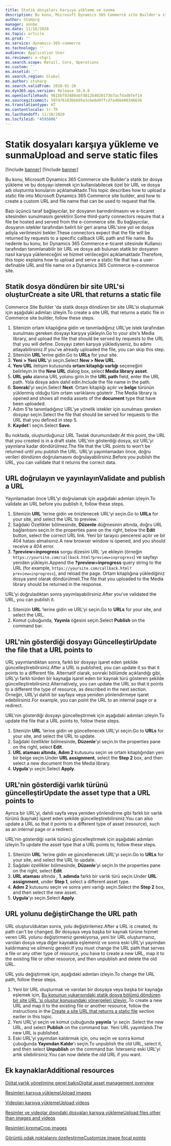 ```yaml
---
title: Statik dosyaları karşıya yükleme ve sunma
description: Bu konu, Microsoft Dynamics 365 Commerce site Builder'a statik bir dosya yükleme ve bu dosyayı istemek için kullanılabilecek özel bir URL ve dosya adı oluşturma konularını açıklamaktadır.
author: StuHarg
manager: annbe
ms.date: 11/16/2020
ms.topic: article
ms.prod: ''
ms.service: dynamics-365-commerce
ms.technology: ''
audience: Application User
ms.reviewer: v-chgri
ms.search.scope: Retail, Core, Operations
ms.custom: ''
ms.assetid: ''
ms.search.region: Global
ms.author: stuharg
ms.search.validFrom: 2020-01-20
ms.dyn365.ops.version: Release 10.0.8
ms.openlocfilehash: 981bbf03480abfd812b4020173b7acfdad0fef14
ms.sourcegitcommit: 597476103bb695e3cbe6d9ffcd7a466400346636
ms.translationtype: HT
ms.contentlocale: tr-TR
ms.lasthandoff: 11/20/2020
ms.locfileid: "4595006"
---
```

# <a name="upload-and-serve-static-files"></a><span data-ttu-id="86825-103">Statik dosyaları karşıya yükleme ve sunma</span><span class="sxs-lookup"><span data-stu-id="86825-103">Upload and serve static files</span></span>

[!include [banner](../includes/banner.md)]
[!include [banner](includes/preview-banner.md)]

<span data-ttu-id="86825-104">Bu konu, Microsoft Dynamics 365 Commerce site Builder'a statik bir dosya yükleme ve bu dosyayı istemek için kullanılabilecek özel bir URL ve dosya adı oluşturma konularını açıklamaktadır.</span><span class="sxs-lookup"><span data-stu-id="86825-104">This topic describes how to upload a static file into Microsoft Dynamics 365 Commerce site builder, and how to create a custom URL and file name that can be used to request that file.</span></span>

<span data-ttu-id="86825-105">Bazı üçüncü taraf bağlayıcılar, bir dosyanın barındırılmasını ve e-ticaret sitesinden sunulmasını gerektirir.</span><span class="sxs-lookup"><span data-stu-id="86825-105">Some third-party connectors require that a file be hosted and served from the e-commerce site.</span></span> <span data-ttu-id="86825-106">Bu bağlayıcılar, dosyanın istekler tarafından belirli bir geri arama URL'sine yol ve dosya adıyla verilmesini bekler.</span><span class="sxs-lookup"><span data-stu-id="86825-106">These connectors expect that the file will be returned by requests to a specific callback URL path and file name.</span></span> <span data-ttu-id="86825-107">Bu nedenle bu konu, bir Dynamics 365 Commerce e-ticaret sitesinde Kullanıcı tarafından tanımlanabilir bir URL ve dosya adı bulunan statik bir dosyanın nasıl karşıya yükleneceğini ve hizmet verileceğini açıklamaktadır.</span><span class="sxs-lookup"><span data-stu-id="86825-107">Therefore, this topic explains how to upload and serve a static file that has a user-definable URL and file name on a Dynamics 365 Commerce e-commerce site.</span></span>

## <a name="create-a-site-url-that-returns-a-static-file"></a><span data-ttu-id="86825-108">Statik dosya döndüren bir site URL'si oluştur</span><span class="sxs-lookup"><span data-stu-id="86825-108">Create a site URL that returns a static file</span></span>

<span data-ttu-id="86825-109">Commerce Site Builder 'da statik dosya döndüren bir site URL'si oluşturmak için aşağıdaki adımları izleyin.</span><span class="sxs-lookup"><span data-stu-id="86825-109">To create a site URL that returns a static file in Commerce site builder, follow these steps.</span></span>

1. <span data-ttu-id="86825-110">Sitenizin ortam kitaplığına gidin ve tanımladığınız URL'ye istek tarafından sunulması gereken dosyayı karşıya yükleyin.</span><span class="sxs-lookup"><span data-stu-id="86825-110">Go to your site's Media library, and upload the file that should be served by requests to the URL that you will define.</span></span> <span data-ttu-id="86825-111">Dosyayı zaten karşıya yüklediyseniz, bu adımı atlayabilirsiniz.</span><span class="sxs-lookup"><span data-stu-id="86825-111">If you've already uploaded the file, you can skip this step.</span></span>
1. <span data-ttu-id="86825-112">Sitenizin **URL**'lerine gidin.</span><span class="sxs-lookup"><span data-stu-id="86825-112">Go to **URLs** for your site.</span></span>
1. <span data-ttu-id="86825-113">**Yeni \> Yeni URL**'yi seçin.</span><span class="sxs-lookup"><span data-stu-id="86825-113">Select **New \> New URL**.</span></span>
1. <span data-ttu-id="86825-114">**Yenı URL** iletişim kutusunda **ortam kitaplığı varlığı** seçeneğini belirleyin.</span><span class="sxs-lookup"><span data-stu-id="86825-114">In the **New URL** dialog box, select **Media library asset**.</span></span>
1. <span data-ttu-id="86825-115">**URL yolu** alanına URL yolunu girin.</span><span class="sxs-lookup"><span data-stu-id="86825-115">In the **URL path** field, enter the URL path.</span></span> <span data-ttu-id="86825-116">Yola dosya adını dahil edin.</span><span class="sxs-lookup"><span data-stu-id="86825-116">Include the file name in the path.</span></span>
1. <span data-ttu-id="86825-117">**Sonraki**'yi seçin.</span><span class="sxs-lookup"><span data-stu-id="86825-117">Select **Next**.</span></span> <span data-ttu-id="86825-118">Ortam kitaplığı açılır ve **belge** türünün yüklenmiş olduğu tüm ortam varlıklarını gösterir .</span><span class="sxs-lookup"><span data-stu-id="86825-118">The Media library is opened and shows all media assets of the **document** type that have been uploaded.</span></span>
1. <span data-ttu-id="86825-119">Adım 5'te tanımladığınız URL'ye yönelik istekler için sunulması gereken dosyayı seçin.</span><span class="sxs-lookup"><span data-stu-id="86825-119">Select the file that should be served for requests to the URL that you defined in step 5.</span></span>
1. <span data-ttu-id="86825-120">**Kaydet**'i seçin.</span><span class="sxs-lookup"><span data-stu-id="86825-120">Select **Save**.</span></span>

<span data-ttu-id="86825-121">Bu noktada, oluşturduğunuz URL Taslak durumundadır.</span><span class="sxs-lookup"><span data-stu-id="86825-121">At this point, the URL that you created is in a draft state.</span></span> <span data-ttu-id="86825-122">URL'nin gösterdiği dosya, siz URL'yi yayınlana kadar döndürülmez.</span><span class="sxs-lookup"><span data-stu-id="86825-122">The file that the URL points to won't be returned until you publish the URL.</span></span> <span data-ttu-id="86825-123">URL'yi yayımlamadan önce, doğru verileri döndüren doğrulamasını doğrulayabilirsiniz.</span><span class="sxs-lookup"><span data-stu-id="86825-123">Before you publish the URL, you can validate that it returns the correct data.</span></span>

## <a name="validate-and-publish-a-url"></a><span data-ttu-id="86825-124">URL doğrulayın ve yayınlayın</span><span class="sxs-lookup"><span data-stu-id="86825-124">Validate and publish a URL</span></span>

<span data-ttu-id="86825-125">Yayınlamadan önce URL'yi doğrulamak için aşağıdaki adımları izleyin.</span><span class="sxs-lookup"><span data-stu-id="86825-125">To validate an URL before you publish it, follow these steps.</span></span>

1. <span data-ttu-id="86825-126">Sitenizin **URL** 'lerine gidin ve önizlenecek URL'yi seçin.</span><span class="sxs-lookup"><span data-stu-id="86825-126">Go to **URLs** for your site, and select the URL to preview.</span></span>
2. <span data-ttu-id="86825-127">Sağdaki Özellikler bölmesinde, **Düzenle** düğmesinin altında, doğru URL bağlantısını seçin.</span><span class="sxs-lookup"><span data-stu-id="86825-127">In the properties pane on the right, below the **Edit** button, select the correct URL link.</span></span> <span data-ttu-id="86825-128">Yeni bir tarayıcı penceresi açılır ve bir 404 hatası almalısınız.</span><span class="sxs-lookup"><span data-stu-id="86825-128">A new browser window is opened, and you should receive a 404 error.</span></span>
3. <span data-ttu-id="86825-129">**?preview=inprogress** sorgu dizesini URL 'ye ekleyin (örneğin `https://yoursite.com/callback.html?preview=inprogress`) ve sayfayı yeniden yükleyin.</span><span class="sxs-lookup"><span data-stu-id="86825-129">Append the **?preview=inprogress** query string to the URL (for example, `https://yoursite.com/callback.html?preview=inprogress`), and reload the page.</span></span> <span data-ttu-id="86825-130">Ortam kitaplığına yüklediğiniz dosya yanıt olarak döndürülmeli.</span><span class="sxs-lookup"><span data-stu-id="86825-130">The file that you uploaded to the Media library should be returned in the response.</span></span>

<span data-ttu-id="86825-131">URL'yi doğruladıktan sonra yayımlayabilirsiniz.</span><span class="sxs-lookup"><span data-stu-id="86825-131">After you've validated the URL, you can publish it.</span></span>

1. <span data-ttu-id="86825-132">Sitenizin **URL** 'lerine gidin ve URL'yi seçin.</span><span class="sxs-lookup"><span data-stu-id="86825-132">Go to **URLs** for your site, and select the URL.</span></span>
2. <span data-ttu-id="86825-133">Komut çubuğunda, **Yayınla** öğesini seçin.</span><span class="sxs-lookup"><span data-stu-id="86825-133">Select **Publish** on the command bar.</span></span>

## <a name="update-the-file-that-a-url-points-to"></a><span data-ttu-id="86825-134">URL'nin gösterdiği dosyayı Güncelleştir</span><span class="sxs-lookup"><span data-stu-id="86825-134">Update the file that a URL points to</span></span>

<span data-ttu-id="86825-135">URL yayımlandıktan sonra, farklı bir dosyayı işaret eden şekilde güncelleştirebilirsiniz.</span><span class="sxs-lookup"><span data-stu-id="86825-135">After a URL is published, you can update it so that it points to a different file.</span></span> <span data-ttu-id="86825-136">Alternatif olarak, sonraki bölümde açıklandığı gibi, URL'yi farklı türden bir kaynağa işaret eden bir kaynak türü gösteren şekilde güncelleştirebilirsiniz.</span><span class="sxs-lookup"><span data-stu-id="86825-136">Alternatively, you can update the URL so that it points to a different the type of resource, as described in the next section.</span></span> <span data-ttu-id="86825-137">Örneğin, URL'yi dahili bir sayfaya veya yeniden yönlendirmeye işaret edebilirsiniz.</span><span class="sxs-lookup"><span data-stu-id="86825-137">For example, you can point the URL to an internal page or a redirect.</span></span>

<span data-ttu-id="86825-138">URL'nin gösterdiği dosyayı güncelleştirmek için aşağıdaki adımları izleyin.</span><span class="sxs-lookup"><span data-stu-id="86825-138">To update the file that a URL points to, follow these steps.</span></span>

1. <span data-ttu-id="86825-139">Sitenizin **URL** 'lerine gidin ve güncellenecek URL'yi seçin.</span><span class="sxs-lookup"><span data-stu-id="86825-139">Go to **URLs** for your site, and select the URL to update.</span></span>
1. <span data-ttu-id="86825-140">Sağdaki özellikler bölmesinde, **Düzenle**'yi seçin.</span><span class="sxs-lookup"><span data-stu-id="86825-140">In the properties pane on the right, select **Edit**.</span></span>
1. <span data-ttu-id="86825-141">**URL ataması altında**, **Adım 2** kutusunu seçin ve ortam kitaplığından yeni bir belge seçin.</span><span class="sxs-lookup"><span data-stu-id="86825-141">Under **URL assignment**, select the **Step 2** box, and then select a new document from the Media library.</span></span>
1. <span data-ttu-id="86825-142">**Uygula**'yı seçin.</span><span class="sxs-lookup"><span data-stu-id="86825-142">Select **Apply**.</span></span>

## <a name="update-the-asset-type-that-a-url-points-to"></a><span data-ttu-id="86825-143">URL'nin gösterdiği varlık türünü güncelleştir</span><span class="sxs-lookup"><span data-stu-id="86825-143">Update the asset type that a URL points to</span></span>

<span data-ttu-id="86825-144">Ayrıca bir URL'yi, dahili sayfa veya yeniden yönlendirme gibi farklı bir varlık türünü (kaynak) işaret eden şekilde güncelleştirebilirsiniz.</span><span class="sxs-lookup"><span data-stu-id="86825-144">You can also update a URL so that it points to a different type of asset (resource), such as an internal page or a redirect.</span></span>

<span data-ttu-id="86825-145">URL'nin gösterdiği varlık türünü güncelleştirmek için aşağıdaki adımları izleyin.</span><span class="sxs-lookup"><span data-stu-id="86825-145">To update the asset type that a URL points to, follow these steps.</span></span>

1. <span data-ttu-id="86825-146">Sitenizin **URL** 'lerine gidin ve güncellenecek URL'yi seçin.</span><span class="sxs-lookup"><span data-stu-id="86825-146">Go to **URLs** for your site, and select the URL to update.</span></span>
1. <span data-ttu-id="86825-147">Sağdaki özellikler bölmesinde, **Düzenle**'yi seçin.</span><span class="sxs-lookup"><span data-stu-id="86825-147">In the properties pane on the right, select **Edit**.</span></span>
1. <span data-ttu-id="86825-148">**URL ataması** altında , **1. adımda** farklı bir varlık türü seçin.</span><span class="sxs-lookup"><span data-stu-id="86825-148">Under **URL assignment**, under **Step 1**, select a different asset type.</span></span>
1. <span data-ttu-id="86825-149">**Adım 2** kutusunu seçin ve sonra yeni varlığı seçin.</span><span class="sxs-lookup"><span data-stu-id="86825-149">Select the **Step 2** box, and then select the new asset.</span></span>
1. <span data-ttu-id="86825-150">**Uygula**'yı seçin.</span><span class="sxs-lookup"><span data-stu-id="86825-150">Select **Apply**.</span></span>

## <a name="change-the-url-path"></a><span data-ttu-id="86825-151">URL yolunu değiştir</span><span class="sxs-lookup"><span data-stu-id="86825-151">Change the URL path</span></span>

<span data-ttu-id="86825-152">URL oluşturulduktan sonra, yolu değiştirilemez.</span><span class="sxs-lookup"><span data-stu-id="86825-152">After a URL is created, its path can't be changed.</span></span> <span data-ttu-id="86825-153">Bir dosyaya veya başka bir kaynak türüne hizmet veren URL yolunu değiştirmeniz gerekiyorsa, yeni bir URL oluşturmanız, varolan dosya veya diğer kaynakla eşlemeniz ve sonra eski URL'yi yayımdan kaldırmanız ve silmeniz gerekir.</span><span class="sxs-lookup"><span data-stu-id="86825-153">If you must change the URL path that serves a file or any other type of resource, you have to create a new URL, map it to the existing file or other resource, and then unpublish and delete the old URL.</span></span>

<span data-ttu-id="86825-154">URL yolu değiştirmek için, aşağıdaki adımları izleyin.</span><span class="sxs-lookup"><span data-stu-id="86825-154">To change the URL path, follow these steps.</span></span>

1. <span data-ttu-id="86825-155">Yeni bir URL oluşturmak ve varolan bir dosyaya veya başka bir kaynağa eşlemek için, [Bu konunun yukarısındaki statik dosya bölümü döndüren bir site URL 'si oluştur konusundaki yönergeleri izleyin ](#create-a-site-url-that-returns-a-static-file).</span><span class="sxs-lookup"><span data-stu-id="86825-155">To create a new URL and map it to the existing file or another resource, follow the instructions in the [Create a site URL that returns a static file](#create-a-site-url-that-returns-a-static-file) section earlier in this topic.</span></span>
1. <span data-ttu-id="86825-156">Yeni URL'yi seçin ve komut çubuğunda **yayınla** 'yı seçin .</span><span class="sxs-lookup"><span data-stu-id="86825-156">Select the new URL, and select **Publish** on the command bar.</span></span> <span data-ttu-id="86825-157">Yeni URL yayımlandı.</span><span class="sxs-lookup"><span data-stu-id="86825-157">The new URL is published.</span></span>
1. <span data-ttu-id="86825-158">Eski URL'yi yayımdan kaldırmak için, onu seçin ve sonra komut çubuğunda **Yayımdan Kaldır**'ı seçin.</span><span class="sxs-lookup"><span data-stu-id="86825-158">To unpublish the old URL, select it, and then select **Unpublish** on the command bar.</span></span> <span data-ttu-id="86825-159">İsterseniz eski URL'yi artık silebilirsiniz.</span><span class="sxs-lookup"><span data-stu-id="86825-159">You can now delete the old URL if you want.</span></span>

## <a name="additional-resources"></a><span data-ttu-id="86825-160">Ek kaynaklar</span><span class="sxs-lookup"><span data-stu-id="86825-160">Additional resources</span></span>

[<span data-ttu-id="86825-161">Dijital varlık yönetimine genel bakış</span><span class="sxs-lookup"><span data-stu-id="86825-161">Digital asset management overview</span></span>](dam-overview.md)

[<span data-ttu-id="86825-162">Resimleri karşıya yükleme</span><span class="sxs-lookup"><span data-stu-id="86825-162">Upload images</span></span>](dam-upload-images.md)

[<span data-ttu-id="86825-163">Videoları karşıya yükleme</span><span class="sxs-lookup"><span data-stu-id="86825-163">Upload videos</span></span>](dam-upload-video.md)

[<span data-ttu-id="86825-164">Resimler ve videolar dışındaki dosyaları karşıya yükleme</span><span class="sxs-lookup"><span data-stu-id="86825-164">Upload files other than images and videos</span></span>](dam-upload-files.md)

[<span data-ttu-id="86825-165">Resimleri kırpma</span><span class="sxs-lookup"><span data-stu-id="86825-165">Crop images</span></span>](dam-crop-images.md)

[<span data-ttu-id="86825-166">Görüntü odak noktalarını özelleştirme</span><span class="sxs-lookup"><span data-stu-id="86825-166">Customize image focal points</span></span>](dam-custom-focal-point.md)
